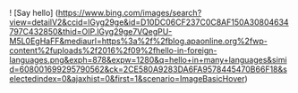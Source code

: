 ! [Say hello] (https://www.bing.com/images/search?view=detailV2&ccid=lGyg29ge&id=D10DC06CF237C0C8AF150A30804634797C432850&thid=OIP.lGyg29ge7VQegPU-M5L0EgHaFF&mediaurl=https%3a%2f%2fblog.apaonline.org%2fwp-content%2fuploads%2f2016%2f09%2fhello-in-foreign-languages.png&exph=878&expw=1280&q=hello+in+many+languages&simid=608001699295790562&ck=2CE580A9283DA6FA9578445470B66F18&selectedindex=0&ajaxhist=0&first=1&scenario=ImageBasicHover)
